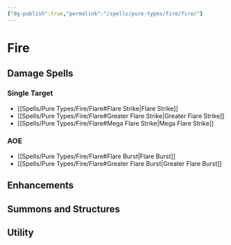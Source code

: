 ```yaml
---
{"dg-publish":true,"permalink":"/spells/pure-types/fire/fire/"}
---
```


# Fire
## Damage Spells

### Single Target
- [[Spells/Pure Types/Fire/Flare#Flare Strike\|Flare Strike]]
- [[Spells/Pure Types/Fire/Flare#Greater Flare Strike\|Greater Flare Strike]]
- [[Spells/Pure Types/Fire/Flare#Mega Flare Strike\|Mega Flare Strike]]
### AOE
- [[Spells/Pure Types/Fire/Flare#Flare Burst\|Flare Burst]]
- [[Spells/Pure Types/Fire/Flare#Greater Flare Burst\|Greater Flare Burst]]
## Enhancements

## Summons and Structures

## Utility